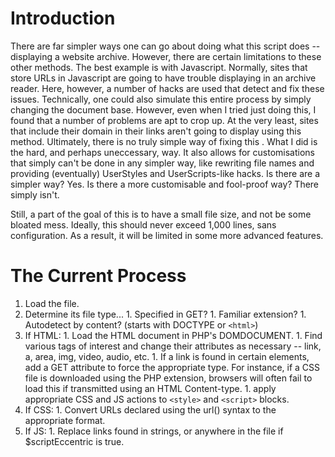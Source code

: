 # Introduction #

There are far simpler ways one can go about doing what this script does -- displaying a website archive. However, there are certain limitations to these other methods. The best example is with Javascript. Normally, sites that store URLs in Javascript are going to have trouble displaying in an archive reader. Here, however, a number of hacks are used that detect and fix these issues. Technically, one could also simulate this entire process by simply changing the document base. However, even when I tried just doing this, I found that a number of problems are apt to crop up. At the very least, sites that include their domain in their links aren't going to display using this method. Ultimately, there is no truly simple way of fixing this . What I did is the hard, and perhaps uneccessary, way. It also allows for customisations that simply can't be done in any simpler way, like rewriting file names and providing (eventually) UserStyles and UserScripts-like hacks. Is there are a simpler way? Yes. Is there a more customisable and fool-proof way? There simply isn't.

Still, a part of the goal of this is to have a small file size, and not be some bloated mess. Ideally, this should never exceed 1,000 lines, sans configuration. As a result, it will be limited in some more advanced features.

# The Current Process #
  1. Load the file.
  1. Determine its file type...
    1. Specified in GET?
    1. Familiar extension?
    1. Autodetect by content? (starts with DOCTYPE or `<html>`)
  1. If HTML:
    1. Load the HTML document in PHP's DOMDOCUMENT.
    1. Find various tags of interest and change their attributes as necessary -- link, a, area, img, video, audio, etc.
    1. If a link is found in certain elements, add a GET attribute to force the appropriate type. For instance, if a CSS file is downloaded using the PHP extension, browsers will often fail to load this if transmitted using an HTML Content-type.
    1. apply appropriate CSS and JS actions to `<style>` and `<script>` blocks.
  1. If CSS:
    1. Convert URLs declared using the url() syntax to the appropriate format.
  1. If JS:
    1. Replace links found in strings, or anywhere in the file if $scriptEccentric is true.